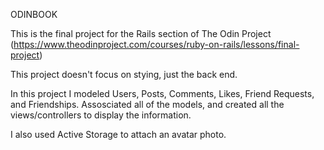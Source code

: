 ODINBOOK

This is the final project for the Rails section of The Odin Project
(https://www.theodinproject.com/courses/ruby-on-rails/lessons/final-project)

This project doesn't focus on stying, just the back end.

In this project I modeled Users, Posts, Comments, Likes, Friend Requests, and Friendships. Assosciated all of the models, and created all the views/controllers to display the information.

I also used Active Storage to attach an avatar photo.


